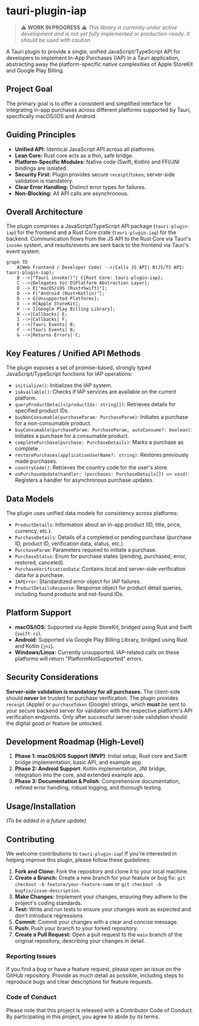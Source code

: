 # tauri-plugin-iap

>⚠️ **WORK IN PROGRESS** ⚠️
>_This library is currently under active development and is not yet fully implemented or production-ready. It should be used with caution._

A Tauri plugin to provide a single, unified JavaScript/TypeScript API for developers to implement In-App Purchases (IAP) in a Tauri application, abstracting away the platform-specific native complexities of Apple StoreKit and Google Play Billing.

## Project Goal

The primary goal is to offer a consistent and simplified interface for integrating in-app purchases across different platforms supported by Tauri, specifically macOS/iOS and Android.

## Guiding Principles

- **Unified API:** Identical JavaScript API across all platforms.
- **Lean Core:** Rust core acts as a thin, safe bridge.
- **Platform-Specific Modules:** Native code (Swift, Kotlin) and FFI/JNI bindings are isolated.
- **Security First:** Plugin provides secure `receipt`/`token`; server-side validation is mandatory.
- **Clear Error Handling:** Distinct error types for failures.
- **Non-Blocking:** All API calls are asynchronous.

## Overall Architecture

The plugin comprises a JavaScript/TypeScript API package (`tauri-plugin-iap`) for the frontend and a Rust Core crate (`tauri-plugin-iap`) for the backend. Communication flows from the JS API to the Rust Core via Tauri's `invoke` system, and results/events are sent back to the frontend via Tauri's event system.

```mermaid
graph TD
    A[Web Frontend / Developer Code] -->|Calls JS API| B(JS/TS API: tauri-plugin-iap);
    B -->|"Tauri invoke()"| C{Rust Core: tauri-plugin-iap};
    C -->|Delegates to| D{Platform Abstraction Layer};
    D --> E["macOS/iOS (Rust+Swift)"];
    D --> F["Android (Rust+Kotlin)"];
    D --> G[Unsupported Platforms];
    E --> H[Apple StoreKit];
    F --> I[Google Play Billing Library];
    H -->|Callbacks| E;
    I -->|Callbacks| F;
    E -->|Tauri Events| B;
    F -->|Tauri Events| B;
    G -->|Returns Errors| C;
```

## Key Features / Unified API Methods

The plugin exposes a set of promise-based, strongly typed JavaScript/TypeScript functions for IAP operations:

- `initialize()`: Initializes the IAP system.
- `isAvailable()`: Checks if IAP services are available on the current platform.
- `queryProductDetails(productIds: string[])`: Retrieves details for specified product IDs.
- `buyNonConsumable(purchaseParam: PurchaseParam)`: Initiates a purchase for a non-consumable product.
- `buyConsumable(purchaseParam: PurchaseParam, autoConsume?: boolean)`: Initiates a purchase for a consumable product.
- `completePurchase(purchase: PurchaseDetails)`: Marks a purchase as complete.
- `restorePurchases(applicationUserName?: string)`: Restores previously made purchases.
- `countryCode()`: Retrieves the country code for the user's store.
- `onPurchaseUpdate(handler: (purchases: PurchaseDetails[]) => void)`: Registers a handler for asynchronous purchase updates.

## Data Models

The plugin uses unified data models for consistency across platforms:

- `ProductDetails`: Information about an in-app product (ID, title, price, currency, etc.).
- `PurchaseDetails`: Details of a completed or pending purchase (purchase ID, product ID, verification data, status, etc.).
- `PurchaseParam`: Parameters required to initiate a purchase.
- `PurchaseStatus`: Enum for purchase states (pending, purchased, error, restored, canceled).
- `PurchaseVerificationData`: Contains local and server-side verification data for a purchase.
- `IAPError`: Standardized error object for IAP failures.
- `ProductDetailsResponse`: Response object for product detail queries, including found products and not-found IDs.

## Platform Support

- **macOS/iOS:** Supported via Apple StoreKit, bridged using Rust and Swift (`swift-rs`).
- **Android:** Supported via Google Play Billing Library, bridged using Rust and Kotlin (`jni`).
- **Windows/Linux:** Currently unsupported. IAP-related calls on these platforms will return "PlatformNotSupported" errors.

## Security Considerations

**Server-side validation is mandatory for all purchases.** The client-side should **never** be trusted for purchase verification. The plugin provides `receipt` (Apple) or `purchaseToken` (Google) strings, which **must** be sent to your secure backend server for validation with the respective platform's API verification endpoints. Only after successful server-side validation should the digital good or feature be unlocked.

## Development Roadmap (High-Level)

1.  **Phase 1: macOS/iOS Support (MVP)**: Initial setup, Rust core and Swift bridge implementation, basic API, and example app.
2.  **Phase 2: Android Support**: Kotlin implementation, JNI bridge, integration into the core, and extended example app.
3.  **Phase 3: Documentation & Polish**: Comprehensive documentation, refined error handling, robust logging, and thorough testing.

## Usage/Installation

_(To be added in a future update)_

## Contributing

We welcome contributions to `tauri-plugin-iap`! If you're interested in helping improve this plugin, please follow these guidelines:

1.  **Fork and Clone:** Fork the repository and clone it to your local machine.
2.  **Create a Branch:** Create a new branch for your feature or bug fix: `git checkout -b feature/your-feature-name` or `git checkout -b bugfix/issue-description`.
3.  **Make Changes:** Implement your changes, ensuring they adhere to the project's coding standards.
4.  **Test:** Write and run tests to ensure your changes work as expected and don't introduce regressions.
5.  **Commit:** Commit your changes with a clear and concise message.
6.  **Push:** Push your branch to your forked repository.
7.  **Create a Pull Request:** Open a pull request to the `main` branch of the original repository, describing your changes in detail.

### Reporting Issues

If you find a bug or have a feature request, please open an issue on the GitHub repository. Provide as much detail as possible, including steps to reproduce bugs and clear descriptions for feature requests.

### Code of Conduct

Please note that this project is released with a Contributor Code of Conduct. By participating in this project, you agree to abide by its terms.
